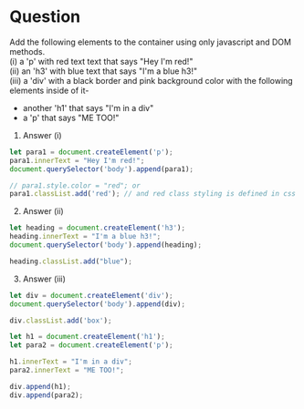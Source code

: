 # Question
Add the following elements to the container using only javascript and DOM methods.<br>
(i) a 'p' with red text text that says "Hey I'm red!"<br>
(ii) an 'h3' with blue text that says "I'm a blue h3!"<br>
(iii) a 'div' with a black border and pink background color with the following elements inside of it-<br>
- another 'h1' that says "I'm in a div"
- a 'p' that says "ME TOO!"

1. Answer (i)
``` javascript
let para1 = document.createElement('p');
para1.innerText = "Hey I'm red!";
document.querySelector('body').append(para1);

// para1.style.color = "red"; or
para1.classList.add('red'); // and red class styling is defined in css file

```

2. Answer (ii)
``` javascript
let heading = document.createElement('h3');
heading.innerText = "I'm a blue h3!";
document.querySelector('body').append(heading);

heading.classList.add("blue");
```

3. Answer (iii)
``` javascript
let div = document.createElement('div');
document.querySelector('body').append(div);

div.classList.add('box');

let h1 = document.createElement('h1');
let para2 = document.createElement('p');

h1.innerText = "I'm in a div";
para2.innerText = "ME TOO!";

div.append(h1);
div.append(para2);
```